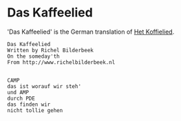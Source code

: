 # Das Kaffeelied

'Das Kaffeelied' is the German translation of [Het Koffielied](HetKoffielied.md).

```
Das Kaffeelied
Written by Richel Bilderbeek
On the someday'th
From http://www.richelbilderbeek.nl


CAMP
das ist worauf wir steh'
und AMP
durch PDE
das finden wir
nicht tollie gehen
```
